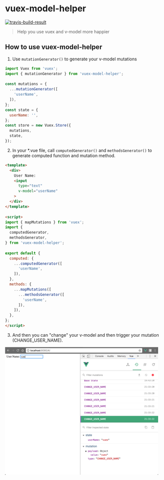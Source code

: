 # vuex-model-helper

<a target="_blank" href="https://travis-ci.org/LiaoJimmy/vuex-model-helper">
  <img
    src="https://travis-ci.org/LiaoJimmy/todo-list.svg?branch=master"
    alt="travis-build-result"
  />
</a>

> Help you use vuex and v-model more happier

## How to use vuex-model-helper
1. Use ```mutationGenerator()``` to generate your v-model mutations
``` javascript
import Vuex from 'vuex';
import { mutationGenerator } from 'vuex-model-helper';

const mutations = {
  ...mutationGenerator([
    'userName',
  ]),
};
const state = {
  userName: '',
};
const store = new Vuex.Store({
  mutations,
  state,
});
```

2. In your *.vue file, call ```computedGenerator()``` and ```methodsGenerator()``` to generate computed function and mutation method.
``` html
<template>
  <div>
    User Name:
    <input
      type="text"
      v-model="userName"
    >
  </div>
</template>

<script>
import { mapMutations } from 'vuex';
import {
  computedGenerator,
  methodsGenerator,
} from 'vuex-model-helper';

export default {
  computed: {
    ...computedGenerator([
      'userName',
    ]),
  },
  methods: {
    ...mapMutations([
      ...methodsGenerator([
        'userName',
      ]),
    ]),
  },
};
</script>
```

3. And then you can "change" your v-model and then trigger your mutation (CHANGE_USER_NAME).
<img src="./example/screenshot/basic.png" width="500" style="margin-top: 10px; display:block" />
